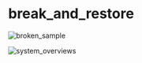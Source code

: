 # break_and_restore

![broken_sample](https://github.com/user-attachments/assets/4476b43b-83d1-491f-ab3f-98be63fa897e)

![system_overviews](https://github.com/user-attachments/assets/03d8c514-f07b-42ed-b05d-d742ea94b96d)
